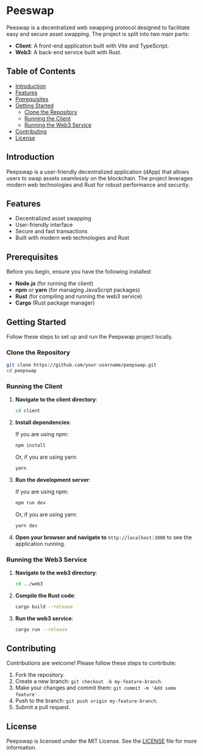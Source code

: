 
# Peeswap

Peeswap is a decentralized web swapping protocol designed to facilitate easy and secure asset swapping. The project is split into two main parts:

- **Client**: A front-end application built with Vite and TypeScript.
- **Web3**: A back-end service built with Rust.

## Table of Contents

- [Introduction](#introduction)
- [Features](#features)
- [Prerequisites](#prerequisites)
- [Getting Started](#getting-started)
  - [Clone the Repository](#clone-the-repository)
  - [Running the Client](#running-the-client)
  - [Running the Web3 Service](#running-the-web3-service)
- [Contributing](#contributing)
- [License](#license)

## Introduction

Peepswap is a user-friendly decentralized application (dApp) that allows users to swap assets seamlessly on the blockchain. The project leverages modern web technologies and Rust for robust performance and security.

## Features

- Decentralized asset swapping
- User-friendly interface
- Secure and fast transactions
- Built with modern web technologies and Rust

## Prerequisites

Before you begin, ensure you have the following installed:

- **Node.js** (for running the client)
- **npm** or **yarn** (for managing JavaScript packages)
- **Rust** (for compiling and running the web3 service)
- **Cargo** (Rust package manager)

## Getting Started

Follow these steps to set up and run the Peepswap project locally.

### Clone the Repository

```bash
git clone https://github.com/your-username/peepswap.git
cd peepswap
```

### Running the Client

1. **Navigate to the client directory**:

    ```bash
    cd client
    ```

2. **Install dependencies**:

    If you are using npm:

    ```bash
    npm install
    ```

    Or, if you are using yarn:

    ```bash
    yarn
    ```

3. **Run the development server**:

    If you are using npm:

    ```bash
    npm run dev
    ```

    Or, if you are using yarn:

    ```bash
    yarn dev
    ```

4. **Open your browser and navigate to** `http://localhost:3000` to see the application running.

### Running the Web3 Service

1. **Navigate to the web3 directory**:

    ```bash
    cd ../web3
    ```

2. **Compile the Rust code**:

    ```bash
    cargo build --release
    ```

3. **Run the web3 service**:

    ```bash
    cargo run --release
    ```

## Contributing

Contributions are welcome! Please follow these steps to contribute:

1. Fork the repository.
2. Create a new branch: `git checkout -b my-feature-branch`.
3. Make your changes and commit them: `git commit -m 'Add some feature'`.
4. Push to the branch: `git push origin my-feature-branch`.
5. Submit a pull request.

## License

Peepswap is licensed under the MIT License. See the [LICENSE](LICENSE) file for more information.
